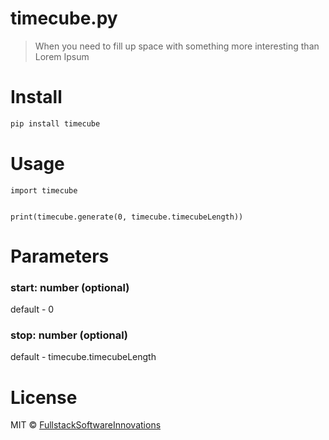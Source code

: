 # timecube.py

> When you need to fill up space with something more interesting than Lorem Ipsum 



# Install

```bash
pip install timecube
```

# Usage

```pycon
import timecube


print(timecube.generate(0, timecube.timecubeLength))

```

# Parameters
### start: number (optional) 
default - 0
### stop: number (optional) 
default - timecube.timecubeLength


# License

MIT © [FullstackSoftwareInnovations](https://github.com/FullstackSoftwareInnovations)